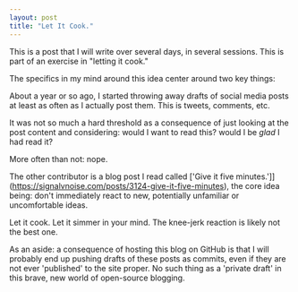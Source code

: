 ```yaml
---
layout: post
title: "Let It Cook."
---
```


This is a post that I will write over several days, in several sessions. This is part of an exercise in "letting it cook."

The specifics in my mind around this idea center around two key things:

About a year or so ago, I started throwing away drafts of social media posts at least as often as I actually post them. This is tweets, comments, etc.

It was not so much a hard threshold as a consequence of just looking at the post content and considering: would I want to read this? would I be _glad_ I had read it?

More often than not: nope.

The other contributor is a blog post I read called ['Give it five minutes.']](https://signalvnoise.com/posts/3124-give-it-five-minutes), the core idea being: don't immediately react to new, potentially unfamiliar or uncomfortable ideas.

Let it cook. Let it simmer in your mind. The knee-jerk reaction is likely not the best one.



As an aside: a consequence of hosting this blog on GitHub is that I will probably end up pushing drafts of these posts as commits, even if they are not ever 'published' to the site proper. No such thing as a 'private draft' in this brave, new world of open-source blogging.